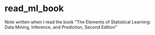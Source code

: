 # read_ml_book
Note written when I read the book "The Elements of Statistical Learning: Data Mining, Inference, and Prediction, Second Edition"

